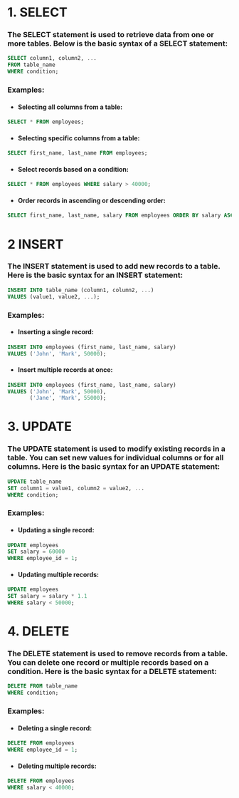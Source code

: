 # 1. SELECT

### The SELECT statement is used to retrieve data from one or more tables. Below is the basic syntax of a SELECT statement:
```sql
SELECT column1, column2, ...
FROM table_name
WHERE condition;
```

### Examples:

- #### Selecting all columns from a table:
```sql
SELECT * FROM employees;
```

- #### Selecting specific columns from a table:
```sql
SELECT first_name, last_name FROM employees;
```

- #### Select records based on a condition:
```sql
SELECT * FROM employees WHERE salary > 40000;
```
- #### Order records in ascending or descending order:
```sql
SELECT first_name, last_name, salary FROM employees ORDER BY salary ASC;
```

# 2 INSERT

### The INSERT statement is used to add new records to a table. Here is the basic syntax for an INSERT statement:
```sql
INSERT INTO table_name (column1, column2, ...)
VALUES (value1, value2, ...);
```

### Examples:

- #### Inserting a single record:
```sql
INSERT INTO employees (first_name, last_name, salary)
VALUES ('John', 'Mark', 50000);
```
- #### Insert multiple records at once:
```sql
INSERT INTO employees (first_name, last_name, salary)
VALUES ('John', 'Mark', 50000),
       ('Jane', 'Mark', 55000);
```

# 3. UPDATE

### The UPDATE statement is used to modify existing records in a table. You can set new values for individual columns or for all columns. Here is the basic syntax for an UPDATE statement:
```sql
UPDATE table_name
SET column1 = value1, column2 = value2, ...
WHERE condition;
```
### Examples:

- #### Updating a single record:
```sql
UPDATE employees
SET salary = 60000
WHERE employee_id = 1;
```
- #### Updating multiple records:
```sql
UPDATE employees
SET salary = salary * 1.1
WHERE salary < 50000;
```
# 4. DELETE

### The DELETE statement is used to remove records from a table. You can delete one record or multiple records based on a condition. Here is the basic syntax for a DELETE statement:
```sql
DELETE FROM table_name
WHERE condition;
```
### Examples:

- #### Deleting a single record:
```sql
DELETE FROM employees
WHERE employee_id = 1;
```
- #### Deleting multiple records:
```sql
DELETE FROM employees
WHERE salary < 40000;
```
